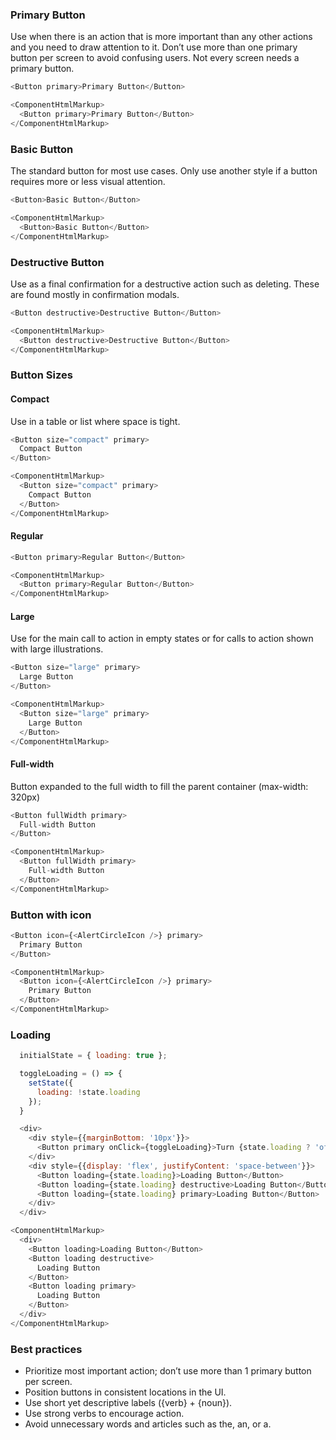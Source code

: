 ### Primary Button

Use when there is an action that is more important than any other actions and you need to draw attention to it. Don’t use more than one primary button per screen to avoid confusing users. Not every screen needs a primary button.

```js
<Button primary>Primary Button</Button>
```

```js noeditor
<ComponentHtmlMarkup>
  <Button primary>Primary Button</Button>
</ComponentHtmlMarkup>
```

### Basic Button

The standard button for most use cases. Only use another style if a button requires more or less visual attention.

```js
<Button>Basic Button</Button>
```

```js noeditor
<ComponentHtmlMarkup>
  <Button>Basic Button</Button>
</ComponentHtmlMarkup>
```

### Destructive Button

Use as a final confirmation for a destructive action such as deleting. These are found mostly in confirmation modals.

```js
<Button destructive>Destructive Button</Button>
```

```js noeditor
<ComponentHtmlMarkup>
  <Button destructive>Destructive Button</Button>
</ComponentHtmlMarkup>
```

### Button Sizes

#### Compact

Use in a table or list where space is tight.

```js
<Button size="compact" primary>
  Compact Button
</Button>
```

```js noeditor
<ComponentHtmlMarkup>
  <Button size="compact" primary>
    Compact Button
  </Button>
</ComponentHtmlMarkup>
```

#### Regular

```js
<Button primary>Regular Button</Button>
```

```js noeditor
<ComponentHtmlMarkup>
  <Button primary>Regular Button</Button>
</ComponentHtmlMarkup>
```

#### Large

Use for the main call to action in empty states or for calls to action shown with large illustrations.

```js
<Button size="large" primary>
  Large Button
</Button>
```

```js noeditor
<ComponentHtmlMarkup>
  <Button size="large" primary>
    Large Button
  </Button>
</ComponentHtmlMarkup>
```

#### Full-width

Button expanded to the full width to fill the parent container (max-width: 320px)

```js
<Button fullWidth primary>
  Full-width Button
</Button>
```

```js noeditor
<ComponentHtmlMarkup>
  <Button fullWidth primary>
    Full-width Button
  </Button>
</ComponentHtmlMarkup>
```

### Button with icon

```js
<Button icon={<AlertCircleIcon />} primary>
  Primary Button
</Button>
```

```js noeditor
<ComponentHtmlMarkup>
  <Button icon={<AlertCircleIcon />} primary>
    Primary Button
  </Button>
</ComponentHtmlMarkup>
```

### Loading

```js
  initialState = { loading: true };

  toggleLoading = () => {
    setState({
      loading: !state.loading
    });
  }

  <div>
    <div style={{marginBottom: '10px'}}>
      <Button primary onClick={toggleLoading}>Turn {state.loading ? 'off' : 'on'} loading</Button>
    </div>
    <div style={{display: 'flex', justifyContent: 'space-between'}}>
      <Button loading={state.loading}>Loading Button</Button>
      <Button loading={state.loading} destructive>Loading Button</Button>
      <Button loading={state.loading} primary>Loading Button</Button>
    </div>
  </div>
```

```js noeditor
<ComponentHtmlMarkup>
  <div>
    <Button loading>Loading Button</Button>
    <Button loading destructive>
      Loading Button
    </Button>
    <Button loading primary>
      Loading Button
    </Button>
  </div>
</ComponentHtmlMarkup>
```

### Best practices

- Prioritize most important action; don’t use more than 1 primary button per screen.
- Position buttons in consistent locations in the UI.
- Use short yet descriptive labels ({verb} + {noun}).
- Use strong verbs to encourage action.
- Avoid unnecessary words and articles such as the, an, or a.
